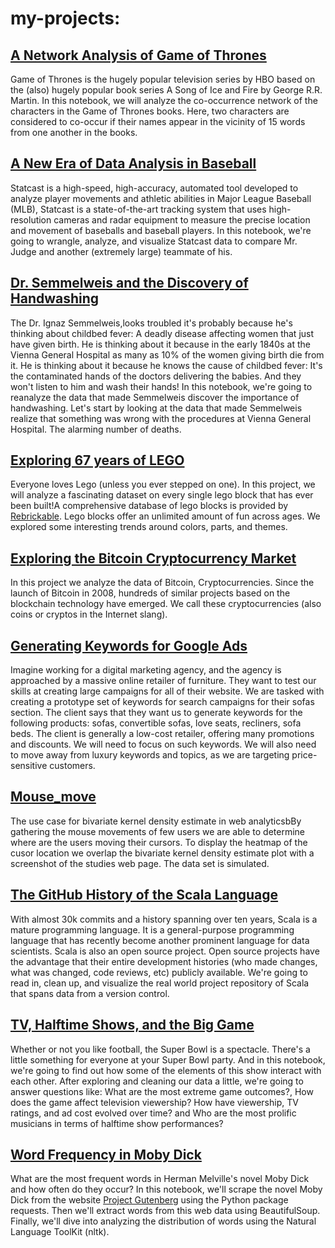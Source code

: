 #  my-projects:

## [A Network Analysis of Game of Thrones](https://github.com/fayucci/my-projects/tree/master/A%20Network%20Analysis%20of%20Game%20of%20Thrones)
Game of Thrones is the hugely popular television series by HBO based on the (also) hugely popular book series A Song of Ice and Fire by George R.R. Martin. In this notebook, we will analyze the co-occurrence network of the characters in the Game of Thrones books. Here, two characters are considered to co-occur if their names appear in the vicinity of 15 words from one another in the books. 
 
## [A New Era of Data Analysis in Baseball](https://github.com/fayucci/my-projects/tree/master/A%20New%20Era%20of%20Data%20Analysis%20in%20Baseball)
Statcast is a high-speed, high-accuracy, automated tool developed to analyze player movements 
and athletic abilities in Major League Baseball (MLB), Statcast is a state-of-the-art tracking system that uses high-resolution cameras and radar equipment to measure the precise location and movement of baseballs and baseball players.
In this notebook, we're going to wrangle, analyze, and visualize Statcast data to compare Mr. Judge and another (extremely large) teammate of his.

## [Dr. Semmelweis and the Discovery of Handwashing](https://github.com/fayucci/my-projects/tree/master/Dr.%20Semmelweis%20and%20the%20Discovery%20of%20Handwashing)
The Dr. Ignaz Semmelweis,looks troubled it's probably because he's thinking about childbed fever: A deadly disease affecting women that just have given birth. He is thinking about it because in the early 1840s at the Vienna General Hospital as many as 10% of the women giving birth die from it. He is thinking about it because he knows the cause of childbed fever: It's the contaminated hands of the doctors delivering the babies. And they won't listen to him and wash their hands!
In this notebook, we're going to reanalyze the data that made Semmelweis discover the importance of handwashing. Let's start by looking at the data that made Semmelweis realize that something was wrong with the procedures at Vienna General Hospital.
The alarming number of deaths.
 
## [Exploring 67 years of LEGO](https://github.com/fayucci/my-projects/tree/master/Exploring%2067%20years%20of%20LEGO)
Everyone loves Lego (unless you ever stepped on one). In this project, we will analyze a fascinating dataset on every single lego block that has ever been built!A comprehensive database of lego blocks is provided by [Rebrickable](https://rebrickable.com/downloads/). Lego blocks offer an unlimited amount of fun across ages. We explored some interesting trends around colors, parts, and themes.
 
 ## [Exploring the Bitcoin Cryptocurrency Market](https://github.com/fayucci/my-projects/tree/master/Exploring%20the%20Bitcoin%20Cryptocurrency%20Market)
  In this project we analyze the data of Bitcoin, Cryptocurrencies. Since the launch of Bitcoin in 2008, hundreds of similar projects based on the blockchain technology have emerged. We call these cryptocurrencies (also coins or cryptos in the Internet slang).
 
 ## [Generating Keywords for Google Ads](https://github.com/fayucci/my-projects/tree/master/Generating%20Keywords%20for%20Google%20Ads)
Imagine working for a digital marketing agency, and the agency is approached by a massive online retailer of furniture. They want to test our skills at creating large campaigns for all of their website. We are tasked with creating a prototype set of keywords for search campaigns for their sofas section. The client says that they want us to generate keywords for the following products: sofas, convertible sofas, love seats, recliners, sofa beds.
The client is generally a low-cost retailer, offering many promotions and discounts. We will need to focus on such keywords. We will also need to move away from luxury keywords and topics, as we are targeting price-sensitive customers.

 
 ## [Mouse_move](https://github.com/fayucci/my-projects/tree/master/mouse_move)
 The use case for bivariate kernel density estimate in web analyticsbBy gathering the mouse movements of few users we are able to determine where are the users moving their cursors. To display the heatmap of the cusor location we overlap the bivariate kernel density estimate plot with a screenshot of the studies web page. The data set is simulated.

 
 ## [The GitHub History of the Scala Language](https://github.com/fayucci/my-projects/tree/master/The%20GitHub%20History%20of%20the%20Scala%20Language)
 With almost 30k commits and a history spanning over ten years, Scala is a mature programming language. It is a general-purpose programming language that has recently become another prominent language for data scientists. Scala is also an open source project. Open source projects have the advantage that their entire development histories (who made changes, what was changed, code reviews, etc) publicly available. We're going to read in, clean up, and visualize the real world project repository of Scala that spans data from a version control.
 
 ## [TV, Halftime Shows, and the Big Game](https://github.com/fayucci/my-projects/tree/master/TV%2C%20Halftime%20Shows%2C%20and%20the%20Big%20Game)
 Whether or not you like football, the Super Bowl is a spectacle. There's a little something for everyone at your Super Bowl party. And in this notebook, we're going to find out how some of the elements of this show interact with each other. After exploring and cleaning our data a little, we're going to answer questions like: What are the most extreme game outcomes?, How does the game affect television viewership? How have viewership, TV ratings, and ad cost evolved over time? and Who are the most prolific musicians in terms of halftime show performances?
 
 ## [Word Frequency in Moby Dick](https://github.com/fayucci/my-projects/tree/master/Word%20Frequency%20in%20Moby%20Dick)
 What are the most frequent words in Herman Melville's novel Moby Dick and how often do they occur?
In this notebook, we'll scrape the novel Moby Dick from the website [Project Gutenberg](https://www.gutenberg.org/) using the Python package requests. Then we'll extract words from this web data using BeautifulSoup. Finally, we'll dive into analyzing the distribution of words using the Natural Language ToolKit (nltk).
